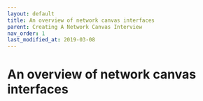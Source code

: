 ```yaml
---
layout: default
title: An overview of network canvas interfaces
parent: Creating A Network Canvas Interview
nav_order: 1
last_modified_at: 2019-03-08
---
```


# An overview of network canvas interfaces